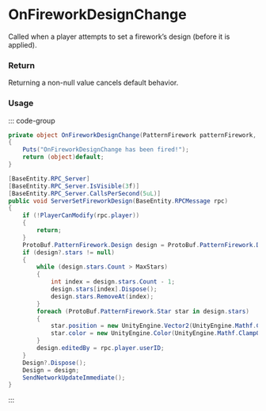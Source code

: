 # OnFireworkDesignChange
<Badge type="info" text="Firework"/><Badge type="danger" text="Carbon Compatible"/><Badge type="warning" text="Oxide Compatible"/>
Called when a player attempts to set a firework’s design (before it is applied).

### Return
Returning a non-null value cancels default behavior.

### Usage
::: code-group
```csharp [Example]
private object OnFireworkDesignChange(PatternFirework patternFirework, ProtoBuf.PatternFirework.Design local0, BasePlayer player)
{
	Puts("OnFireworkDesignChange has been fired!");
	return (object)default;
}
```
```csharp [Source — Assembly-CSharp @ PatternFirework]
[BaseEntity.RPC_Server]
[BaseEntity.RPC_Server.IsVisible(3f)]
[BaseEntity.RPC_Server.CallsPerSecond(5uL)]
public void ServerSetFireworkDesign(BaseEntity.RPCMessage rpc)
{
	if (!PlayerCanModify(rpc.player))
	{
		return;
	}
	ProtoBuf.PatternFirework.Design design = ProtoBuf.PatternFirework.Design.Deserialize(rpc.read);
	if (design?.stars != null)
	{
		while (design.stars.Count > MaxStars)
		{
			int index = design.stars.Count - 1;
			design.stars[index].Dispose();
			design.stars.RemoveAt(index);
		}
		foreach (ProtoBuf.PatternFirework.Star star in design.stars)
		{
			star.position = new UnityEngine.Vector2(UnityEngine.Mathf.Clamp(star.position.x, -1f, 1f), UnityEngine.Mathf.Clamp(star.position.y, -1f, 1f));
			star.color = new UnityEngine.Color(UnityEngine.Mathf.Clamp01(star.color.r), UnityEngine.Mathf.Clamp01(star.color.g), UnityEngine.Mathf.Clamp01(star.color.b), 1f);
		}
		design.editedBy = rpc.player.userID;
	}
	Design?.Dispose();
	Design = design;
	SendNetworkUpdateImmediate();
}

```
:::
